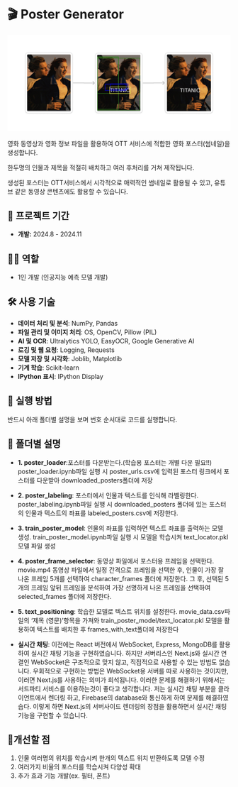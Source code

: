 # 🎬 Poster Generator

<img src="readme-images/main.png" alt="Poster Generator" width="600px">

영화 동영상과 영화 정보 파일을 활용하여 OTT 서비스에 적합한 영화 포스터(썸네일)을 생성합니다. 

한두명의 인물과 제목을 적절히 배치하고 여러 후처리를 거쳐 제작됩니다. 

생성된 포스터는 OTT서비스에서 시각적으로 매력적인 썸네일로 활용될 수 있고, 유튜브 같은 동영상 콘텐츠에도 활용할 수 있습니다.



## 📆 프로젝트 기간
- **개발:** 2024.8 - 2024.11



## 👨‍💻 역할
- 1인 개발 (인공지능 예측 모델 개발)



## 🛠️ 사용 기술
- **데이터 처리 및 분석**: NumPy, Pandas
- **파일 관리 및 이미지 처리**: OS, OpenCV, Pillow (PIL)
- **AI 및 OCR**: Ultralytics YOLO, EasyOCR, Google Generative AI
- **로깅 및 웹 요청**: Logging, Requests
- **모델 저장 및 시각화**: Joblib, Matplotlib
- **기계 학습**: Scikit-learn
- **IPython 표시**: IPython Display


## 📌 실행 방법
반드시 아래 폴더별 설명을 보며 번호 순서대로 코드를 실행합니다.



## 🚀 폴더별 설명
- **1. poster_loader**:포스터를 다운받는다.(학습용 포스터는 개별 다운 필요!!) poster_loader.ipynb파일 실행 시 poster_urls.csv에 입력된 포스터 링크에서 포스터를 다운받아 downloaded_posters폴더에 저장

- **2. poster_labeling**: 포스터에서 인물과 텍스트를 인식해 라벨링한다. poster_labeling.ipynb파일 실행 시 downloaded_posters 폴더에 있는 포스터의 인물과 텍스트의 좌표를 labeled_posters.csv에 저장한다.

- **3. train_poster_model**: 인물의 좌표를 입력하면 텍스트 좌표를 출력하는 모델 생성. train_poster_model.ipynb파일 실행 시 모델을 학습시켜 text_locator.pkl모델 파일 생성

- **4. poster_frame_selector**: 동영상 파일에서 포스터용 프레임을 선택한다. movie.mp4 동영상 파일에서 일정 간격으로 프레임을 선택한 후, 인물이 가장 잘 나온 프레임 5개를 선택하여 character_frames 폴더에 저장한다. 그 후, 선택된 5개의 프레임 앞뒤 프레임을 분석하여 가장 선명하게 나온 프레임을 선택하여 selected_frames 폴더에 저장한다.

- **5. text_positioning**: 학습한 모델로 텍스트 위치를 설정한다. movie_data.csv파일의 ‘제목 (영문)’항목을 가져와 train_poster_model/text_locator.pkl 모델을 활용하여 텍스트를 배치한 후 frames_with_text폴더에 저장한다

- **실시간 채팅**: 이전에는 React 버전에서 WebSocket, Express, MongoDB를 활용하여 실시간 채팅 기능을 구현하였습니다. 하지만 서버리스인 Next.js와 실시간 연결인 WebSocket은 구조적으로 맞지 않고, 직접적으로 사용할 수 있는 방법도 없습니다. 우회적으로 구현하는 방법은 WebSocket용 서버를 따로 사용하는 것이지만, 이러면 Next.js를 사용하는 의미가 희석됩니다. 이러한 문제를 해결하기 위해서는 서드파티 서비스를 이용하는것이 좋다고 생각합니다. 저는 실시간 채팅 부분을 클라이언트에서 렌더링 하고,  Firebase의 database와 통신하게 하여 문제를 해결하였습다. 이렇게 하면 Next.js의 서버사이드 렌더링의 장점을 활용하면서 실시간 채팅 기능을 구현할 수 있습니다.



## 📌개선할 점
1. 인물 여러명의 위치를 학습시켜 한개의 텍스트 위치 반환하도록 모델 수정
2. 여러가지 비율의 포스터를 학습시켜 다양성 확대
3. 추가 효과 기능 개발(ex. 필터, 폰트)